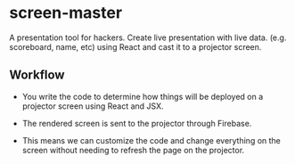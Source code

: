 # screen-master

A presentation tool for hackers. Create live presentation with live data. (e.g. scoreboard, name, etc) using React and cast it to a projector screen.

## Workflow

- You write the code to determine how things will be deployed on a projector screen using React and JSX.

- The rendered screen is sent to the projector through Firebase.

- This means we can customize the code and change everything on the screen without needing to refresh the page on the projector.